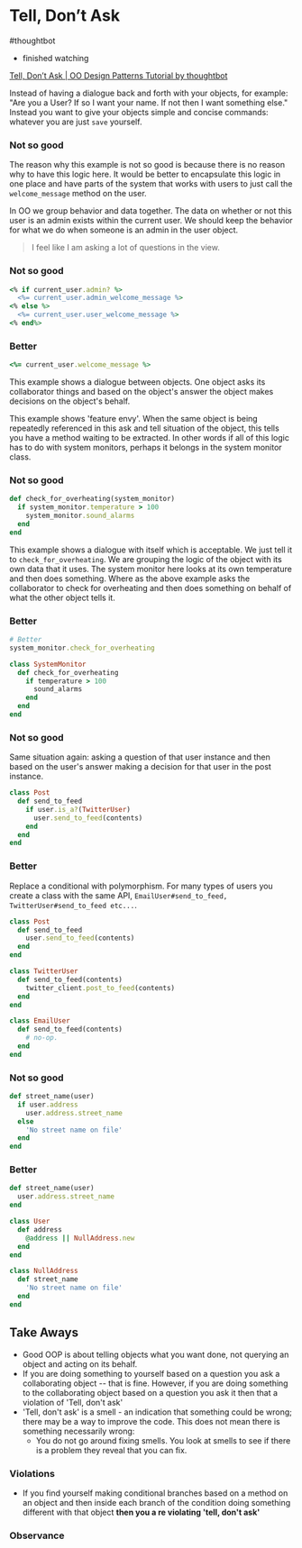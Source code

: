 # Tell, Don’t Ask
#thoughtbot

- finished watching

[Tell, Don’t Ask | OO Design Patterns Tutorial by thoughtbot](https://thoughtbot.com/upcase/videos/tell-don-t-ask)

Instead of having a dialogue back and forth with your objects, for example: "Are you a User? If so I want your name. If not then I want something else." Instead you want to give your objects simple and concise commands: whatever you are just `save` yourself.

### Not so good

The reason why this example is not so good is because there is no reason why to have this logic here. It would be better to encapsulate this logic in one place and have parts of the system that works with users to just call the `welcome_message` method on the user.

In OO we group behavior and data together. The data on whether or not this user is an admin exists within the current user. We should keep the behavior for what we do when someone is an admin in the user object.

> I feel like I am asking a lot of questions in the view.

### Not so good
```ruby
<% if current_user.admin? %>
  <%= current_user.admin_welcome_message %>
<% else %>
  <%= current_user.user_welcome_message %>
<% end%>
```

### Better
```ruby
<%= current_user.welcome_message %>
```

This example shows a dialogue between objects. One object asks its collaborator things and based on the object's answer the object makes decisions on the object's behalf.

This example shows 'feature envy'. When the same object is being repeatedly referenced in this ask and tell situation of the object, this tells you have a method waiting to be extracted. In other words if all of this logic has to do with system monitors, perhaps it belongs in the system monitor class.

### Not so good
```ruby
def check_for_overheating(system_monitor)
  if system_monitor.temperature > 100
    system_monitor.sound_alarms
  end
end
```

This example shows a dialogue with itself which is acceptable. We just tell it to `check_for_overheating`. We are grouping the logic of the object with its own data that it uses. The system monitor here looks at its own temperature and then does something. Where as the above example asks the collaborator to check for overheating and then does something on behalf of what the other object tells it.

### Better
```ruby
# Better
system_monitor.check_for_overheating

class SystemMonitor
  def check_for_overheating
    if temperature > 100
      sound_alarms
    end
  end
end
```


### Not so good

Same situation again: asking a question of that user instance and then based on the user's answer making a decision for that user in the post instance.

```ruby
class Post
  def send_to_feed
    if user.is_a?(TwitterUser)
      user.send_to_feed(contents)
    end
  end
end
```

### Better

Replace a conditional with polymorphism. For many types of users you create a class with the same API, `EmailUser#send_to_feed, TwitterUser#send_to_feed etc...`.
```ruby
class Post
  def send_to_feed
    user.send_to_feed(contents)
  end
end

class TwitterUser
  def send_to_feed(contents)
    twitter_client.post_to_feed(contents)
  end
end

class EmailUser
  def send_to_feed(contents)
    # no-op.
  end
end
```

### Not so good

```ruby
def street_name(user)
  if user.address
    user.address.street_name
  else
    'No street name on file'
  end
end
```

### Better

```ruby
def street_name(user)
  user.address.street_name
end

class User
  def address
    @address || NullAddress.new
  end
end

class NullAddress
  def street_name
    'No street name on file'
  end
end
```

## Take Aways
* Good OOP is about telling objects what you want done, not querying an object and acting on its behalf.
* If you are doing something to yourself based on a question you ask a collaborating object -- that is fine. However, if you are doing something to the collaborating object based on a question you ask it then that a violation of 'Tell, don't ask'
* 'Tell, don't ask' is a smell - an indication that something could be wrong; there may be a way to improve the code. This does not mean there is something necessarily wrong:
  * You do not go around fixing smells. You look at smells to see if there is a problem they reveal that you can fix.

### Violations
* If you find yourself making conditional branches based on a method on an object and then inside each branch of the condition doing something different with that object **then you a re violating 'tell, don't ask'**

### Observance
